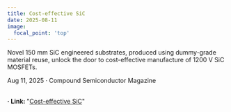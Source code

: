 ```yaml
---
title: Cost-effective SiC
date: 2025-08-11
image:
  focal_point: 'top'
---
```


Novel 150 mm SiC engineered substrates, produced using dummy-grade material reuse, unlock the door to cost-effective manufacture of 1200 V SiC MOSFETs.
<div class="manual-meta">
  Aug 11, 2025 &middot; Compound Semiconductor Magazine
</div>
<br>
<!--more-->

<strong> &middot; Link: </strong> "[Cost-effective SiC](https://compoundsemiconductor.net/article/122288/Cost-effective_SiC)"

<br>

